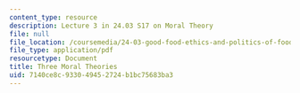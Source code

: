 ```yaml
---
content_type: resource
description: Lecture 3 in 24.03 S17 on Moral Theory
file: null
file_location: /coursemedia/24-03-good-food-ethics-and-politics-of-food-spring-2017/7140ce8c933049452724b1bc75683ba3_MIT24_03S17_lec03.pdf
file_type: application/pdf
resourcetype: Document
title: Three Moral Theories
uid: 7140ce8c-9330-4945-2724-b1bc75683ba3
---
```

